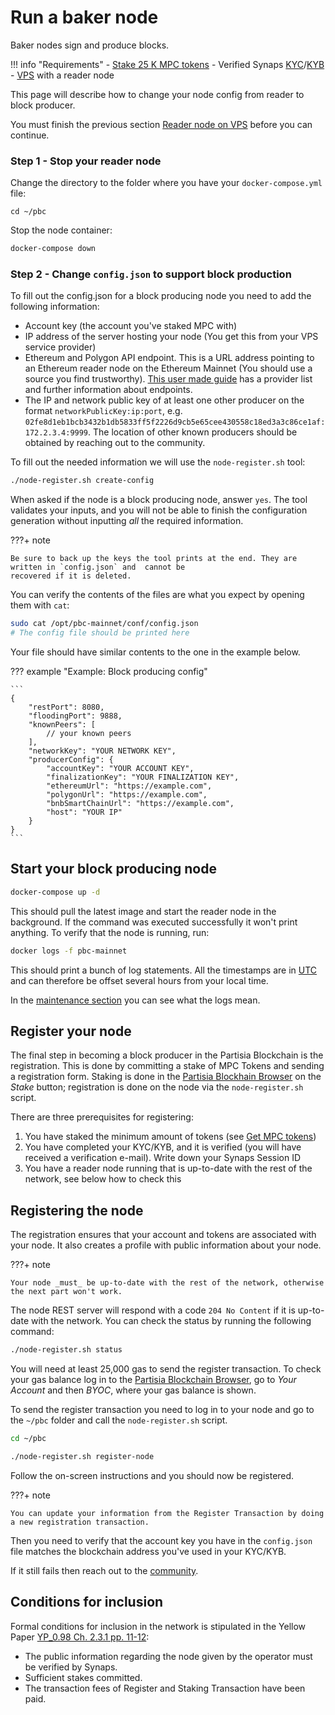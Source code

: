 # Run a baker node

Baker nodes sign and produce blocks.

!!! info "Requirements"
    - [Stake 25 K MPC tokens](https://browser.partisiablockchain.com/node-operation)
    - Verified Synaps  [KYC](https://partisiablockchain-kyc.synaps.me/auth/init)/[KYB](https://partisiablockchain.synaps.me/signup)
    - [VPS](vps.md) with a reader node


This page will describe how to change your node config from reader to block producer.

You must finish the previous section [Reader node on VPS](../node-operations/reader-node-on-vps.md) before you can continue.

### Step 1 - Stop your reader node

Change the directory to the folder where you have your `docker-compose.yml` file:

```shell
cd ~/pbc
```

Stop the node container:

```bash
docker-compose down
```

### Step 2 - Change `config.json` to support block production

To fill out the config.json for a block producing node you need to add the following information:

- Account key (the account you've staked MPC with)
- IP address of the server hosting your node (You get this from your VPS service provider)
- Ethereum and Polygon API endpoint. This is a URL address pointing to an Ethereum reader node on the Ethereum Mainnet (You should use a source you find trustworthy). [This user made guide](https://docs.google.com/spreadsheets/d/1Eql-c0tGo5hDqUcFNPDx9v-6-rCYHzZGbITz2QKCljs/edit#gid=0) has a provider list and further information about endpoints.
- The IP and network public key of at least one other producer on the format `networkPublicKey:ip:port`, e.g. `02fe8d1eb1bcb3432b1db5833ff5f2226d9cb5e65cee430558c18ed3a3c86ce1af:172.2.3.4:9999`. The location of other known producers should be obtained by reaching out to the community.

To fill out the needed information we will use the `node-register.sh` tool:

```bash
./node-register.sh create-config
```

When asked if the node is a block producing node, answer `yes`.
The tool validates your inputs, and you will not be able to finish the configuration generation without inputting *all*
the required information.

???+ note

    Be sure to back up the keys the tool prints at the end. They are written in `config.json` and  cannot be
    recovered if it is deleted.

You can verify the contents of the files are what you expect by opening them with `cat`:

```bash
sudo cat /opt/pbc-mainnet/conf/config.json
# The config file should be printed here
```

Your file should have similar contents to the one in the example below.

??? example "Example: Block producing config"

    ```
    {
        "restPort": 8080,
        "floodingPort": 9888,
        "knownPeers": [
            // your known peers
        ],
        "networkKey": "YOUR NETWORK KEY",
        "producerConfig": {
            "accountKey": "YOUR ACCOUNT KEY",
            "finalizationKey": "YOUR FINALIZATION KEY",
            "ethereumUrl": "https://example.com",
            "polygonUrl": "https://example.com",
            "bnbSmartChainUrl": "https://example.com",
            "host": "YOUR IP"
        }
    }
    ```

## Start your block producing node

```bash
docker-compose up -d
```

This should pull the latest image and start the reader node in the background. If the command was executed successfully it won't print anything. To verify that the node is running, run:

````bash
docker logs -f pbc-mainnet
````

This should print a bunch of log statements. All the timestamps are in [UTC](https://en.wikipedia.org/wiki/Coordinated_Universal_Time) and can therefore be offset several hours from your local time.

In the [maintenance section](../node-operations/node-health-and-maintenance.md) you can see what the logs mean.

## Register your node

The final step in becoming a block producer in the Partisia Blockchain is the registration. This is done by committing a
stake of MPC Tokens and sending a registration form. Staking is done in the
[Partisia Blockhain Browser](https://browser.partisiablockchain.com/node-operation) on the *Stake* button; registration
is done on the node via the `node-register.sh` script.

There are three prerequisites for registering:

1. You have staked the minimum amount of tokens (see [Get MPC tokens](get-mpc-tokens.md))
1. You have completed your KYC/KYB, and it is verified (you will have received a verification e-mail). Write down your Synaps Session ID
1. You have a reader node running that is up-to-date with the rest of the network, see below how to check this

## Registering the node

The registration ensures that your account and tokens are associated with your node. It also creates a profile with public information about your node.

???+ note

    Your node _must_ be up-to-date with the rest of the network, otherwise the next part won't work.

The node REST server will respond with a code `204 No Content` if it is up-to-date with the network.
You can check the status by running the following command:

```bash
./node-register.sh status
```

You will need at least 25,000 gas to send the register transaction. To check your gas balance log in to the
[Partisia Blockchain Browser](https://browser.partisiablockchain.com/account?tab=byoc), go to *Your Account* and then *BYOC*, where your
gas balance is shown.

To send the register transaction you need to log in to your node and go to the `~/pbc` folder and call the `node-register.sh` script.

```bash
cd ~/pbc
```

```bash
./node-register.sh register-node
```

Follow the on-screen instructions and you should now be registered.

???+ note

    You can update your information from the Register Transaction by doing a new registration transaction.

Then you need to verify that the account key you have in the `config.json` file matches the blockchain address you've used in your KYC/KYB.

If it still fails then reach out to the [community](../get-support-from-pbc-community.md).

## Conditions for inclusion

Formal conditions for inclusion in the network is stipulated in the Yellow Paper [YP_0.98 Ch. 2.3.1 pp. 11-12](https://drive.google.com/file/d/1OX7ljrLY4IgEA1O3t3fKNH1qSO60_Qbw/view):

- The public information regarding the node given by the operator must be verified by Synaps.
- Sufficient stakes committed.
- The transaction fees of Register and Staking Transaction have been paid.
